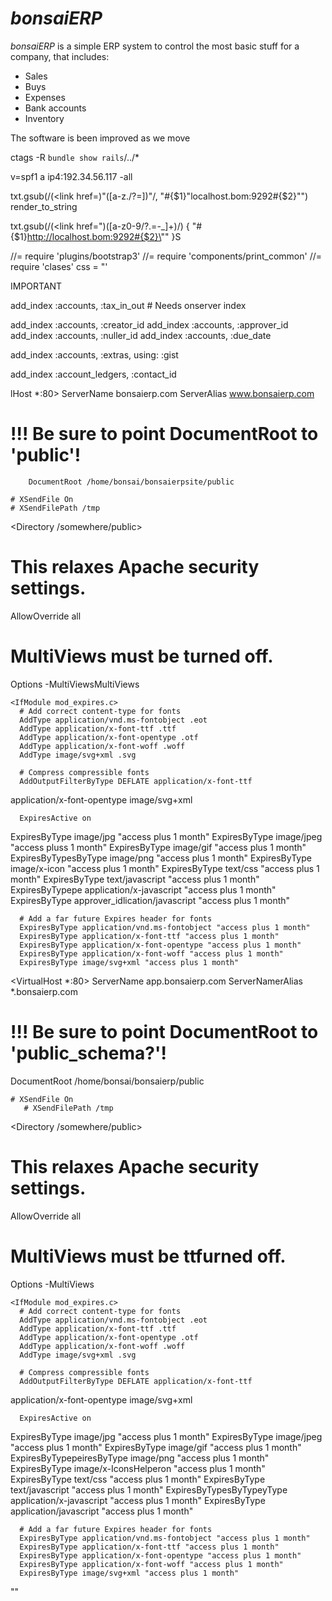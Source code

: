 # *bonsaiERP*
*bonsaiERP* is a simple ERP system to control the most basic stuff for a company, that includes:

- Sales
- Buys
- Expenses
- Bank accounts
- Inventory

 The software is been improved as we move

ctags -R `bundle show rails`/../*

v=spf1 a ip4:192.34.56.117 -all

txt.gsub(/(<link href=)"([a-z\.\/\?=])"/, "#{$1}\"localhost.bom:9292#{$2}\"")
render_to_string

txt.gsub(/(<link href=")([a-z0-9\/\?\.=\-_]+)/) { "#{$1}http://localhost.bom:9292#{$2}\"" }S

//= require 'plugins/bootstrap3'
//= require 'components/print_common'
//= require 'clases'
css = "<style>\n"
%w(plugins/bootstrap3 components/print_common clases).each do |v|
  css << Rails.application.assets.find_asset(v).body
end
css << '</style>'

IMPORTANT

add_index :accounts, :tax_in_out # Needs onserver index


add_index :accounts, :creator_id
add_index :accounts, :approver_id
add_index :accounts, :nuller_id
add_index :accounts, :due_date

add_index :accounts, :extras, using: :gist

add_index :account_ledgers, :contact_id

lHost *:80>
ServerName bonsaierp.com
    ServerAlias     www.bonsaierp.com
# !!! Be sure to point DocumentRoot to 'public'!
        DocumentRoot /home/bonsai/bonsaierpsite/public

    # XSendFile On
    # XSendFilePath /tmp

<Directory /somewhere/public>
# This relaxes Apache security settings.
AllowOverride all
# MultiViews must be turned off.
Options -MultiViewsMultiViews
</Directory>

    <IfModule mod_expires.c>
      # Add correct content-type for fonts
      AddType application/vnd.ms-fontobject .eot
      AddType application/x-font-ttf .ttf
      AddType application/x-font-opentype .otf
      AddType application/x-font-woff .woff
      AddType image/svg+xml .svg

      # Compress compressible fonts
      AddOutputFilterByType DEFLATE application/x-font-ttf
application/x-font-opentype image/svg+xml

      ExpiresActive on

  ExpiresByType image/jpg "access plus 1 month"
  ExpiresByType image/jpeg "access pluss 1 month"
  ExpiresByType image/gif "access plus 1 month"
  ExpiresByTypesByType image/png "access plus 1 month"
  ExpiresByType image/x-icon    "access plus 1 month"
  ExpiresByType text/css "access plus 1 month"
      ExpiresByType text/javascript "access plus 1 month"
  ExpiresByTypepe application/x-javascript "access plus 1 month"
  ExpiresByType approver_idlication/javascript "access plus 1 month"

      # Add a far future Expires header for fonts
      ExpiresByType application/vnd.ms-fontobject "access plus 1 month"
      ExpiresByType application/x-font-ttf "access plus 1 month"
      ExpiresByType application/x-font-opentype "access plus 1 month"
      ExpiresByType application/x-font-woff "access plus 1 month"
      ExpiresByType image/svg+xml "access plus 1 month"
</IfModule>
</VirtualHost>

<VirtualHost *:80>
ServerName app.bonsaierp.com
    ServerNamerAlias *.bonsaierp.com
# !!! Be sure to point DocumentRoot to 'public_schema?'!
DocumentRoot /home/bonsai/bonsaierp/public

    # XSendFile On
       # XSendFilePath /tmp

<Directory /somewhere/public>
# This relaxes Apache security settings.
AllowOverride all
# MultiViews must be ttfurned off.
Options -MultiViews
</Directory>

    <IfModule mod_expires.c>
      # Add correct content-type for fonts
      AddType application/vnd.ms-fontobject .eot
      AddType application/x-font-ttf .ttf
      AddType application/x-font-opentype .otf
      AddType application/x-font-woff .woff
      AddType image/svg+xml .svg

      # Compress compressible fonts
      AddOutputFilterByType DEFLATE application/x-font-ttf
application/x-font-opentype image/svg+xml

      ExpiresActive on

  ExpiresByType image/jpg "access plus 1 month"
  ExpiresByType image/jpeg "access        plus 1 month"
  ExpiresByType image/gif "access plus 1 month"
  ExpiresByTypepeiresByType image/png "access plus 1 month"
  ExpiresByType image/x-IconsHelperon "access plus 1 month"
  ExpiresByType text/css "access plus 1 month"
  ExpiresByType text/javascript "access plus 1 month"
  ExpiresByTypesByTypeyType application/x-javascript "access plus 1
month"
  ExpiresByType     application/javascript "access plus 1 month"

      # Add a far future Expires header for fonts
      ExpiresByType application/vnd.ms-fontobject "access plus 1 month"
      ExpiresByType application/x-font-ttf "access plus 1 month"
      ExpiresByType application/x-font-opentype "access plus 1 month"
      ExpiresByType application/x-font-woff "access plus 1 month"
      ExpiresByType image/svg+xml "access plus 1 month"
</IfModule>
</VirtualHost>
    ""
